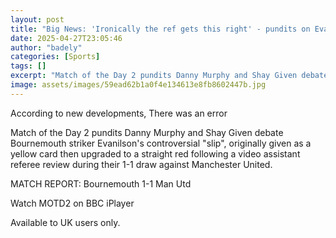 ```yaml
---
layout: post
title: "Big News: 'Ironically the ref gets this right' - pundits on Evanilson red card"
date: 2025-04-27T23:05:46
author: "badely"
categories: [Sports]
tags: []
excerpt: "Match of the Day 2 pundits Danny Murphy and Shay Given debate Bournemouth striker Evanilson's controversial 'slip', originally given as a yellow card "
image: assets/images/59ead62b1a0f4e134613e8fb8602447b.jpg
---
```


According to new developments, There was an error

Match of the Day 2 pundits Danny Murphy and Shay Given debate Bournemouth striker Evanilson's controversial "slip", originally given as a yellow card then upgraded to a straight red following a video assistant referee review during their 1-1 draw against Manchester United.

MATCH REPORT: Bournemouth 1-1 Man Utd 

Watch MOTD2 on BBC iPlayer

Available to UK users only.


